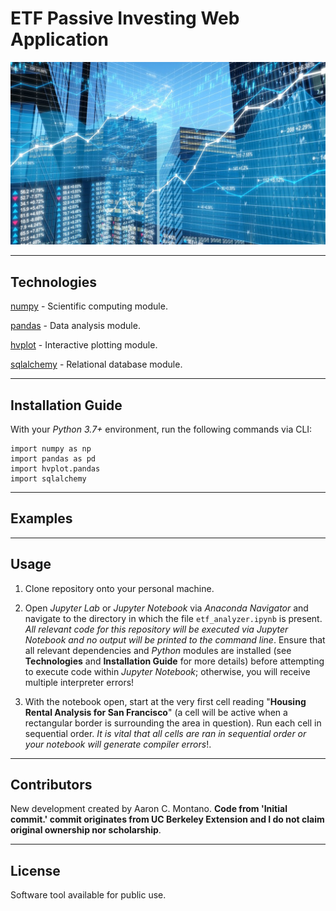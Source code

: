 # ETF Passive Investing Web Application

![ETF](./Images/stock_market.jpg)

---

## Technologies

[numpy](https://numpy.org/) - Scientific computing module.

[pandas](https://pandas.pydata.org/) - Data analysis module.

[hvplot](https://pypi.org/project/hvplot/) - Interactive plotting module.

[sqlalchemy](https://www.sqlalchemy.org/) - Relational database module.

---

## Installation Guide

With your _Python 3.7+_ environment, run the following commands via CLI:

```
import numpy as np
import pandas as pd
import hvplot.pandas
import sqlalchemy
```

---

## Examples

---

## Usage

1. Clone repository onto your personal machine. 

2. Open _Jupyter Lab_ or _Jupyter Notebook_ via _Anaconda Navigator_ and navigate to the directory in which the file `etf_analyzer.ipynb` is present. _All relevant code for this repository will be executed via Jupyter Notebook and no output will be printed to the command line_. Ensure that all relevant dependencies and _Python_ modules are installed (see __Technologies__ and __Installation Guide__ for more details) before attempting to execute code within _Jupyter Notebook_; otherwise, you will receive multiple interpreter errors! 

3. With the notebook open, start at the very first cell reading "__Housing Rental Analysis for San Francisco__" (a cell will be active when a rectangular border is surrounding the area in question). Run each cell in sequential order. _It is vital that all cells are ran in sequential order or your notebook will generate compiler errors_!. 

---

## Contributors

New development created by Aaron C. Montano. **Code from 'Initial commit.' commit originates from UC Berkeley Extension and I do not claim original ownership nor scholarship**.

---

## License

Software tool available for public use. 
